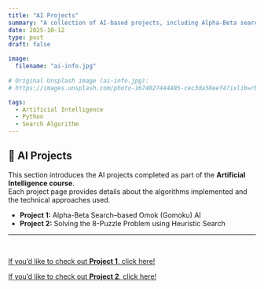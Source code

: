 ```yaml
---
title: "AI Projects"
summary: "A collection of AI-based projects, including Alpha-Beta search and the 8-puzzle algorithm."
date: 2025-10-12
type: post
draft: false

image:
  filename: "ai-info.jpg"
     
# Original Unsplash image (ai-info.jpg):
# https://images.unsplash.com/photo-1674027444485-cec3da58eef4?ixlib=rb-4.1.0&ixid=M3wxMjA3fDB8MHxwaG90by1wYWdlfHx8fGVufDB8fHx8fA%3D%3D&auto=format&fit=crop&q=80&w=1332

tags:
  - Artificial Intelligence
  - Python
  - Search Algorithm
---
```


## 🧠 AI Projects
This section introduces the AI projects completed as part of the **Artificial Intelligence course**.  
Each project page provides details about the algorithms implemented and the technical approaches used.

- **Project 1:** Alpha-Beta Search–based Omok (Gomoku) AI  
- **Project 2:** Solving the 8-Puzzle Problem using Heuristic Search  
---

<br>

[If you’d like to check out **Project 1**, click here!](/en/ai/ai_project1/)

[If you’d like to check out **Project 2**, click here!](/en/ai/ai_project2/)

<br>